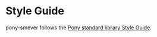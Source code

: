 # Style Guide

pony-smever follows the [Pony standard library Style Guide](https://github.com/ponylang/ponyc/blob/main/STYLE_GUIDE.md).
